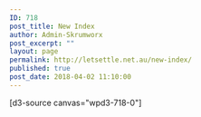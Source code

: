 ```yaml
---
ID: 718
post_title: New Index
author: Admin-Skrumworx
post_excerpt: ""
layout: page
permalink: http://letsettle.net.au/new-index/
published: true
post_date: 2018-04-02 11:10:00
---
```

[d3-source canvas="wpd3-718-0"]